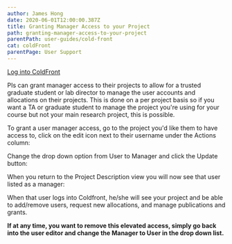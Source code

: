 ```yaml
---
author: James Hong
date: 2020-06-01T12:00:00.387Z
title: Granting Manager Access to your Project
path: granting-manager-access-to-your-project
parentPath: user-guides/cold-front
cat: coldFront
parentPage: User Support
---
```


[Log into ColdFront](https://hpcaccount.usc.edu/)


PIs can grant manager access to their projects to allow for a trusted graduate student or lab director to manage the user accounts and allocations on their projects.  This is done on a per project basis so if you want a TA or graduate student to manage the project you're using for your course but not your main research project, this is possible.


To grant a user manager access, go to the project you'd like them to have access to, click on the edit icon next to their username under the Actions column:


Change the drop down option from User to Manager and click the Update button: 


When you return to the Project Description view you will now see that user listed as a manager:


When that user logs into Coldfront, he/she will see your project and be able to add/remove users, request new allocations, and manage publications and grants.


**If at any time, you want to remove this elevated access, simply go back into the user editor and change the Manager to User in the drop down list.**



